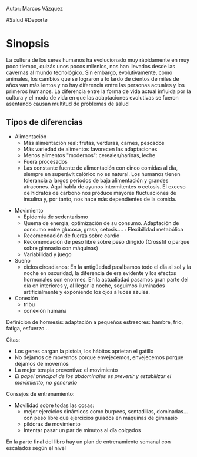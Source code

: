 Autor: Marcos Vázquez

#Salud #Deporte

# Sinopsis
La cultura de los seres humanos ha evolucionado muy rápidamente en muy poco tiempo, quizás unos pocos milenios, nos han llevados desde las cavernas al mundo tecnológico. Sin embargo, evolutivamente, como animales, los cambios que se lograron a lo lardo de cientos de miles de años van más lentos y no hay diferencia entre las personas actuales y los primeros humanos.
La diferencia entre la forma de vida actual influida por la cultura y el modo de vida en que las adaptaciones evolutivas se fueron asentando causan multitud de problemas de salud

## Tipos de diferencias
+ Alimentación
	+ Más alimentación real: frutas, verduras, carnes, pescados
	+ Más variedad de alimentos favorecen las adaptaciones
	+ Menos alimentos "modernos": cereales/harinas, leche
	+ Fuera procesados
	+ Las constante fuente de alimentación con cinco comidas al día, siempre en superávit calórico no es natural. Los  humanos tienen tolerancia a largos periodos de baja alimentación y grandes atracones. Aquí habla de ayunos intermitentes o cetosis.
	El exceso de hidratos de carbono nos produce mayores fluctuaciones de insulina y, por tanto, nos hace más dependientes de la comida.
- Movimiento
	- Epidemia de sedentarismo
	- Quema de energía, optimización de su consumo. Adaptación de consumo entre glucosa, grasa, cetosis.... : Flexibilidad metabólica
	- Recomendación de fuerza sobre cardio
	- Recomendación de peso libre sobre peso dirigido (Crossfit o parque sobre gimnasio con máquinas)
	- Variabilidad y juego
- Sueño
	- ciclos circadianos: En la antigüedad pasábamos todo el día al sol y la noche en oscuridad, la diferencia de era evidente y los efectos hormonales son enormes. En la actualiadad pasamos gran parte del día en interiores y, al llegar la noche, seguimos iluminados artificialmente y exponiendo los ojos a luces azules.
- Conexión
	- tribu
	- conexión humana

Definición de hormesis: adaptación a pequeños estresores: hambre, frio, fatiga, esfuerzo...

Citas:
- Los genes cargan la pistola, los hábitos aprietan el gatillo
- No dejamos de movernos porque envejecemos, envejecemos porque dejamos de movernos
- La mejor terapia preventiva: el movimiento
- *El papel principal de los abdominales es prevenir y estabilizar el movimiento, no generarlo*

Consejos de entrenamiento:
- Movilidad sobre todas las cosas:
	- mejor ejercicios dinámicos como burpees, sentadillas, dominadas... con peso libre que ejercicios guiados en máquinas de gimnasio
	- píldoras de movimiento
	- Intentar pasar un par de minutos al día colgados

En la parte final del libro hay un plan de entrenamiento semanal con escalados según el nivel


